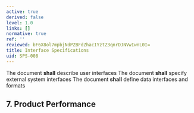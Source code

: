 ```yaml
---
active: true
derived: false
level: 1.0
links: []
normative: true
ref: ''
reviewed: bF6X8ol7mpbjNdPZBFdZhacIYztZ3qnrDJNVwIwnL0I=
title: Interface Specifications
uid: SPS-008
---
```


The document **shall** describe user interfaces
The document **shall** specify external system interfaces
The document **shall** define data interfaces and formats

## 7. Product Performance